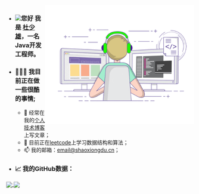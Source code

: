 <img align="right" alt="GIF" src="https://raw.githubusercontent.com/shaoxiongdu/ShaoxiongDu/main/coding.gif"  width="400" height="320" />

- ### <img src="https://media.giphy.com/media/hvRJCLFzcasrR4ia7z/giphy.gif" width="25px">您好 我是 <a href="http://www.shaoxiongdu.cn" target="_blank">杜少雄</a>，一名Java开发工程师。
- ### 👨🏻‍💻 我目前正在做一些很酷的事情;
  - 📝 经常在我的<a href="http://www.shaoxiongdu.cn" target="_blank">个人技术博客</a>上写文章；
  - 🚀 目前正在<a href="https://leetcode-cn.com/u/shaoxiongdu" target="_blank">leetcode</a>上学习数据结构和算法；
  - 📫 我的邮箱：<a target="_blank" href="mailto:email@shaoxiongdu.cn" >email@shaoxiongdu.cn；</a>

- ### 📈 我的GitHub数据：
<a href="https://github-readme-stats.vercel.app/api?cache_seconds=1800&username=shaoxiongdu">
  <img align="center" src="https://github-readme-stats.vercel.app/api?hide_title=true&cache_seconds=1800&username=shaoxiongdu&hide_border=false&show_icons=true&include_all_commits=true&count_private=true&theme=buefy&locale=cn&line_height=20" />
</a>
<a href="https://github-readme-stats.vercel.app/api/top-langs/?layout=compact&username=shaoxiongdu">
  <img align="center" src="https://github-readme-stats.vercel.app/api/top-langs/?layout=compact&username=shaoxiongdu&hide_title=true&hide_border=false&line_height=20&theme=flag-india&locale=cn" />
</a>
